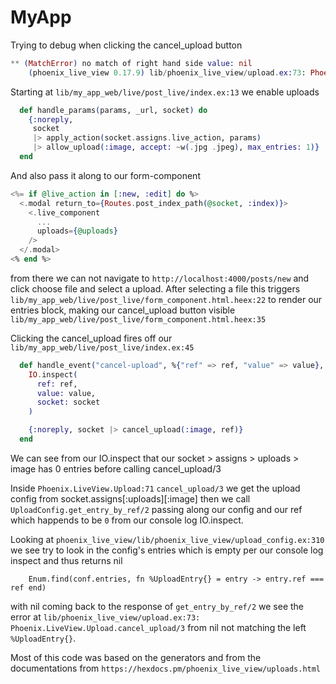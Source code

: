# MyApp

Trying to debug when clicking the cancel_upload button
```elixir
** (MatchError) no match of right hand side value: nil
    (phoenix_live_view 0.17.9) lib/phoenix_live_view/upload.ex:73: Phoenix.LiveView.Upload.cancel_upload/3
```

Starting at `lib/my_app_web/live/post_live/index.ex:13` we enable uploads

```elixir
  def handle_params(params, _url, socket) do
    {:noreply,
     socket
     |> apply_action(socket.assigns.live_action, params)
     |> allow_upload(:image, accept: ~w(.jpg .jpeg), max_entries: 1)}
  end
```
And also pass it along to our form-component
```elixir
<%= if @live_action in [:new, :edit] do %>
  <.modal return_to={Routes.post_index_path(@socket, :index)}>
    <.live_component
      ...
      uploads={@uploads}
    />
  </.modal>
<% end %>
```

from there we can not navigate to `http://localhost:4000/posts/new` and click choose file and select a upload. After selecting a file this triggers `lib/my_app_web/live/post_live/form_component.html.heex:22` to render our entries block, making our cancel_upload button visible `lib/my_app_web/live/post_live/form_component.html.heex:35`

Clicking the cancel_upload fires off our `lib/my_app_web/live/post_live/index.ex:45` 
```elixir
  def handle_event("cancel-upload", %{"ref" => ref, "value" => value}, socket) do
    IO.inspect(
      ref: ref,
      value: value,
      socket: socket
    )

    {:noreply, socket |> cancel_upload(:image, ref)}
  end
```

We can see from our IO.inspect that our socket > assigns > uploads > image has 0 entries before calling 
cancel_upload/3

Inside `Phoenix.LiveView.Upload:71` `cancel_upload/3` we get the upload config from socket.assigns[:uploads][:image] then we call `UploadConfig.get_entry_by_ref/2` passing along our config and our ref which happends to be `0` from our console log IO.inspect. 

Looking at `phoenix_live_view/lib/phoenix_live_view/upload_config.ex:310` we see try to look in the config's entries which is empty per our console log inspect and thus returns nil 
```
    Enum.find(conf.entries, fn %UploadEntry{} = entry -> entry.ref === ref end)
```

with nil coming back to the response of `get_entry_by_ref/2` we see the error at `lib/phoenix_live_view/upload.ex:73: Phoenix.LiveView.Upload.cancel_upload/3` from nil not matching the left `%UploadEntry{}`.

Most of this code was based on the generators and from the documentations from `https://hexdocs.pm/phoenix_live_view/uploads.html`